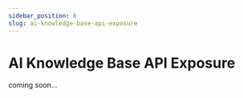 ```yaml
---
sidebar_position: 6
slug: ai-knowledge-base-api-exposure
---
```


# AI Knowledge Base API Exposure

coming soon...

